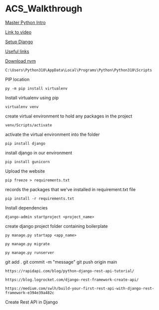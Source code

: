 # ACS_Walkthrough

[Master Python Intro](https://github.com/Oliver-CoderAcademy/ACS_Masterclass)

[Link to video](https://www.acs.org.au/myacs/memberarea/ict-leaders-series/play.html?videoPath=/content/dam/acs/ICT_Leaders_Vodcast/ACS%20Masterclass-%20Introduction%20to%20Python.mp4)

[Setup Django](https://github.com/Oliver-CoderAcademy/ACS_Masterclass/blob/main/django_walkthrough.md)

[Useful links](https://github.com/Oliver-CoderAcademy/ACS_Masterclass/blob/main/useful_resources.md)

[Download nvm](https://github.com/coreybutler/nvm-windows/releases)

```
C:\Users\Python310\AppData\Local\Programs\Python\Python310\Scripts
```
PIP location

```
py -m pip install virtualenv
```
Install virtualenv using pip 
```
virtualenv venv
```
create virtual environment to hold any packages in the project

```
venv/Scripts/activate
```
activate the virtual environment into the folder

```
pip install django
```
install django in our environment

```
pip install gunicorn
```
Upload the website

```
pip freeze > requirements.txt
```
records the packages that we've installed in requirement.txt file

```
pip install -r requirements.txt
```
Install dependencies

```
django-admin startproject <project_name>
```
create django project folder containing boilerplate

```
py manage.py startapp <app_name>
```

```
py manage.py migrate
```

```
py manage.py runserver
```

git add .
git commit -m "message"
git push origin main


```
https://rapidapi.com/blog/python-django-rest-api-tutorial/

https://blog.logrocket.com/django-rest-framework-create-api/

https://medium.com/swlh/build-your-first-rest-api-with-django-rest-framework-e394e39a482c

```

Create Rest API in Django